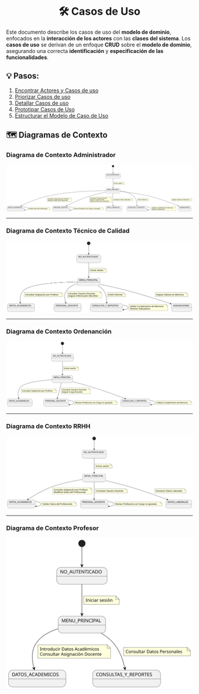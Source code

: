 <div align="center">

# 🛠️ Casos de Uso

</div>

Este documento describe los casos de uso del **modelo de dominio**, enfocados en la **interacción de los actores** con las **clases del sistema**. Los **casos de uso** se derivan de un enfoque **CRUD** sobre el **modelo de dominio**, asegurando una correcta **identificación** y **especificación de las funcionalidades**.

## 💡 Pasos:

1. [Encontrar Actores y Casos de uso](ActoresCasosDeUso.md)
2. [Priorizar Casos de uso](PriorizarCasosDeUso.md)
3. [Detallar Casos de uso](DetallarCasosDeUso.md)
4. [Prototipar Casos de Uso](PrototiparCasosDeUso.md)
5. [Estructurar el Modelo de Caso de Uso](EstructurarCasosDeUso.md)

## 🗺️ **Diagramas de Contexto**

### Diagrama de Contexto Administrador

![](/images/modelosUML/CdU/DiagramaDeContexto/Administrador.svg)

---

### Diagrama de Contexto Técnico de Calidad

![](/images/modelosUML/CdU/DiagramaDeContexto/TecnicoCalidad.svg)

---

### Diagrama de Contexto Ordenanción

![](/images/modelosUML/CdU/DiagramaDeContexto/Ordenacion.svg)

---

### Diagrama de Contexto RRHH

![](/images/modelosUML/CdU/DiagramaDeContexto/RRHH.svg)

---

### Diagrama de Contexto Profesor

![](/images/modelosUML/CdU/DiagramaDeContexto/Profesor.svg)